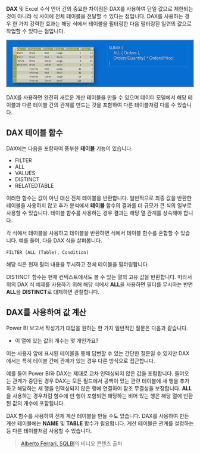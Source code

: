 **DAX** 및 Excel 수식 언어 간의 중요한 차이점은 DAX를 사용하여 단일 값으로 제한되는 것이 아니라 식 사이에 전체 테이블을 전달할 수 있다는 점입니다. DAX를 사용하는 경우 한 가지 강력한 효과는 해당 식에서 테이블을 필터링한 다음 필터링된 일련의 값으로 작업할 수 있다는 점입니다.

![](media/7-6-dax-tables-and-filtering/dax-tables-filtering_1.png)

DAX를 사용하면 완전히 새로운 계산 테이블을 만들 수 있으며 데이터 모델에서 해당 테이블과 다른 테이블 간의 관계를 만드는 것을 포함하여 다른 테이블처럼 다룰 수 있습니다.

## <a name="dax-table-functions"></a>DAX 테이블 함수
DAX에는 다음을 포함하여 풍부한 **테이블** 기능이 있습니다.

* FILTER
* ALL
* VALUES
* DISTINCT
* RELATEDTABLE

이러한 함수는 값이 아닌 대신 전체 테이블을 반환합니다. 일반적으로 최종 값을 반환한 테이블을 사용하지 않고 추가 분석에서 **테이블** 함수의 결과를 더 규모가 큰 식의 일부로 사용할 수 있습니다. 테이블 함수를 사용하는 경우 결과는 해당 열 관계를 상속해야 합니다.

각 식에서 테이블을 사용하고 테이블을 반환하면 식에서 테이블 함수를 혼합할 수 있습니다. 예를 들어, 다음 DAX 식을 살펴봅니다.

    FILTER (ALL (Table), Condition)

해당 식은 현재 필터 내용을 무시하고 전체 테이블을 필터링합니다.

DISTINCT 함수는 현재 컨텍스트에서도 볼 수 있는 열의 고유 값을 반환합니다. 따라서 위의 DAX 식 예제를 사용하기 위해 해당 식에서 **ALL**을 사용하면 필터를 무시하는 반면 **ALL**을 **DISTINCT**로 대체하면 관찰합니다.

## <a name="counting-values-with-dax"></a>DAX를 사용하여 값 계산
Power BI 보고서 작성기가 대답을 원하는 한 가지 일반적인 질문은 다음과 같습니다.

* 이 열에 있는 값의 개수는 몇 개인가요?

이는 사용자 앞에 표시된 테이블을 통해 답변할 수 있는 간단한 질문일 수 있지만 DAX에서는 특히 테이블 간에 관계가 있는 경우 다른 방식으로 접근합니다.

예를 들어 Power BI와 DAX는 제대로 교차 인덱싱되지 않은 값을 포함합니다. 들어오는 관계가 중단된 경우 DAX는 모든 필드에서 공백이 있는 관련 테이블에 새 행을 추가하고 해당하는 새 행을 인덱싱되지 않은 행에 연결하여 참조 무결성을 보장합니다. **ALL**을 사용하는 경우처럼 함수에 빈 행이 포함되면 해당하는 비어 있는 행은 해당 열에 반환된 값의 개수에 포함됩니다.

DAX 함수를 사용하여 전체 계산 테이블을 만들 수도 있습니다. DAX를 사용하여 만든 계산 테이블에는 **NAME** 및 **TABLE** 함수가 필요합니다. 계산 테이블은 관계를 설정하는 등 다른 테이블처럼 사용할 수 있습니다.

> [Alberto Ferrari, SQLBI](http://www.sqlbi.com/learning-dax/?utm_source=powerbi&utm_medium=marketing&utm_campaign=after-summit)의 비디오 콘텐츠 출처
> 
> 

